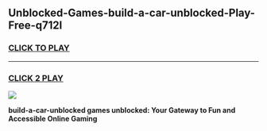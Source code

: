 
## Unblocked-Games-build-a-car-unblocked-Play-Free-q712l
<h3>
<a href="https://premium76.site?title=build-a-car-unblocked&ref=12A">CLICK TO PLAY</a></h3>
<hr>

<h3>
<a href="https://premium76.site?title=build-a-car-unblocked&ref=12A">CLICK 2 PLAY</a>
  
</h3>

<a href="https://premium76.site?title=build-a-car-unblocked&ref=12A"><img src="https://clearcache.store/games.png"></a>


**build-a-car-unblocked games unblocked: Your Gateway to Fun and Accessible Online Gaming**
